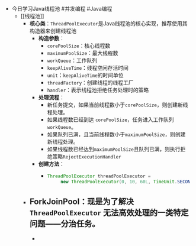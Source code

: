 - 今日学习Java线程池 #并发编程 #Java编程
	- [[线程池]]
		- **核心类**：`ThreadPoolExecutor`是Java线程池的核心实现，推荐使用其构造器来创建线程池
			- **构造参数**：
				- `corePoolSize`：核心线程数
				- `maximumPoolSize`：最大线程数
				- `workQueue`：工作队列
				- `keepAliveTime`：线程空闲存活时间
				- `unit`：`keepAliveTime`的时间单位
				- `threadFactory`：创建线程的线程工厂
				- `handler`：表示线程池拒绝任务处理时的策略
			- **处理流程**：
				- 新任务提交，如果当前线程数小于`corePoolSize`，则创建新线程处理。
				- 如果线程数已经到达 `corePoolSize`，任务进入工作队列`workQueue`。
				- 如果队列已满，且当前线程数小于`maximumPoolSize`，则创建新线程处理。
				- 如果线程数已经达到`maximumPoolSize`且队列已满，则执行拒绝策略`RejectExecutionHandler`
			- **创建方法**：
				- ```Java
				  ThreadPoolExecutor threadPoolExecutor =
				       new ThreadPoolExecutor(0, 10, 60L, TimeUnit.SECONDS, new SynchronousQueue<>());
				  ```
		- **ForkJoinPool**：现是为了解决 `ThreadPoolExecutor` 无法高效处理的一类特定问题——**分治任务**。
			-
			-